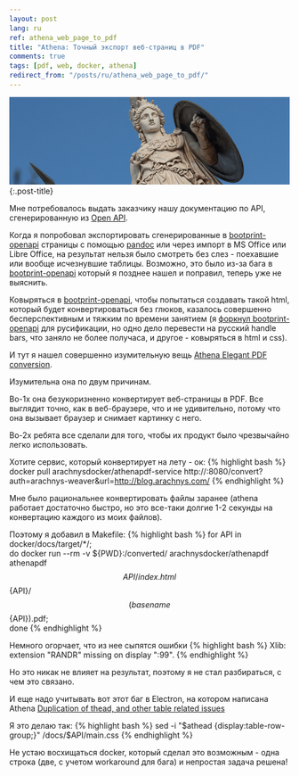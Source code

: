 ```yaml
---
layout: post
lang: ru
ref: athena_web_page_to_pdf
title: "Athena: Точный экспорт веб-страниц в PDF"
comments: true
tags: [pdf, web, docker, athena]
redirect_from: "/posts/ru/athena_web_page_to_pdf/"
---
```


![](/images/athena.png){:.post-title}

Мне потребовалось выдать заказчику нашу документацию по API, сгенерированную из
[Open API](http://swagger.io/).

Когда я попробовал экспортировать сгенерированные в 
[bootprint-openapi](https://github.com/bootprint/bootprint-openapi) страницы с помощью 
[pandoc](http://pandoc.org/)
или через импорт в MS Office или Libre Office, на результат нельзя было
смотреть без слез - поехавшие или вообще исчезнувшие таблицы.
Возможно, это было из-за бага в [bootprint-openapi](https://github.com/bootprint/bootprint-openapi)
который я позднее нашел и поправил, теперь уже не выяснить.

Ковыряться в [bootprint-openapi](https://github.com/bootprint/bootprint-openapi),
чтобы попытаться создавать такой html, который будет конвертироваться без глюков,
казалось совершенно бесперспективным и тяжким по времени занятием
(я [форкнул bootprint-openapi](https://github.com/andgineer/bootprint-openapi)
для русификации, но одно дело перевести на русский handle bars, что заняло не
более получаса, и другое - ковыряться в html и css).

И тут я нашел совершенно изумительную вещь
[Athena Elegant PDF conversion](http://www.athenapdf.com/).

Изумительна она по двум причинам.

Во-1х она безукоризненно конвертирует веб-страницы в PDF.
Все выглядит точно, как в веб-браузере, что и не удивительно, потому что она
вызывает браузер и снимает картинку с него.

Во-2х ребята все сделали для того, чтобы их продукт было чрезвычайно легко использовать.

Хотите сервис, который конвертирует на лету - ок:
{% highlight bash %}
docker pull arachnysdocker/athenapdf-service
http://<docker-address>:8080/convert?auth=arachnys-weaver&url=http://blog.arachnys.com/
{% endhighlight %}

Мне было рациональнее конвертировать файлы заранее (athena работает достаточно быстро, но это
все-таки долгие 1-2 секунды на конвертацию каждого из моих файлов).

Поэтому я добавил в Makefile:
{% highlight bash %}
for API in docker/docs/target/*/; \
    do docker run --rm -v ${PWD}:/converted/ arachnysdocker/athenapdf athenapdf $${API}/index.html $${API}/$$(basename $${API}).pdf; \
done
{% endhighlight %}

Немного огорчает, что из нее сыпятся ошибки
{% highlight bash %}
Xlib:  extension "RANDR" missing on display ":99".
{% endhighlight %}

Но это никак не влияет на результат, поэтому я не стал разбираться, с чем это связано.

И еще надо учитывать вот этот баг в Electron, на котором написана Athena
[Duplication of thead, and other table related issues](https://github.com/arachnys/athenapdf/issues/68)

Я это делаю так:
{% highlight bash %}
sed -i "\$athead {display:table-row-group;}" /docs/$API/main.css
{% endhighlight %}

Не устаю восхищаться docker, который сделал это возможным - одна строка (две, с учетом
workaround для бага) и непростая задача решена!
